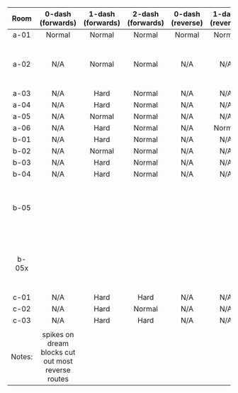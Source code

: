 |  Room  |                  0-dash (forwards)                 | 1-dash (forwards) | 2-dash (forwards) | 0-dash (reverse) | 1-dash (reverse) | 2-dash (reverse) |                 Comments                 |
|:------:|:--------------------------------------------------:|:-----------------:|:-----------------:|:----------------:|:----------------:|:----------------:|:----------------------------------------:|
|  a-01  |                       Normal                       |       Normal      |       Normal      |      Normal      |      Normal      |      Normal      |                                          |
|  a-02  |                         N/A                        |       Normal      |       Normal      |        N/A       |        N/A       |        N/A       | Requires dream hyper but tutorial screen |
|  a-03  |                         N/A                        |        Hard       |       Normal      |        N/A       |        N/A       |        N/A       |                                          |
|  a-04  |                         N/A                        |        Hard       |       Normal      |        N/A       |        N/A       |        N/A       |                                          |
|  a-05  |                         N/A                        |       Normal      |       Normal      |        N/A       |        N/A       |        N/A       |                                          |
|  a-06  |                         N/A                        |        Hard       |       Normal      |        N/A       |      Normal      |      Normal      |                                          |
|  b-01  |                         N/A                        |        Hard       |       Normal      |        N/A       |        N/A       |        N/A       |                                          |
|  b-02  |                         N/A                        |       Normal      |       Normal      |        N/A       |        N/A       |        N/A       |                                          |
|  b-03  |                         N/A                        |        Hard       |       Normal      |        N/A       |        N/A       |        N/A       |                                          |
|  b-04  |                         N/A                        |        Hard       |       Normal      |        N/A       |        N/A       |        N/A       |                                          |
|  b-05  |                                                    |                   |                   |                  |                  |                  | Cut (coupled screen wrap puzzle screen)  |
|  b-05x |                                                    |                   |                   |                  |                  |                  | Cut (coupled screen wrap puzzle screen)  |
|  c-01  |                         N/A                        |        Hard       |        Hard       |        N/A       |        N/A       |        N/A       |                                          |
|  c-02  |                         N/A                        |        Hard       |       Normal      |        N/A       |        N/A       |        N/A       |                                          |
|  c-03  |                         N/A                        |        Hard       |        Hard       |        N/A       |        N/A       |        N/A       |                                          |
|        |                                                    |                   |                   |                  |                  |                  |                                          |
| Notes: | spikes on dream blocks cut out most reverse routes |                   |                   |                  |                  |                  |                                          |